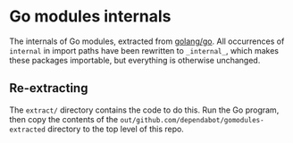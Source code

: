 # Go modules internals

The internals of Go modules, extracted from [golang/go](https://github.com/golang/go). All
occurrences of `internal` in import paths have been rewritten to `_internal_`, which makes
these packages importable, but everything is otherwise unchanged.

## Re-extracting

The `extract/` directory contains the code to do this. Run the Go program, then
copy the contents of the `out/github.com/dependabot/gomodules-extracted`
directory to the top level of this repo.
